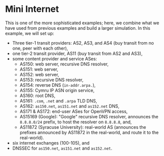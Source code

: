 # Mini Internet

This is one of the more sophisticated examples; here, we combine what we have used from previous examples and build a larger simulation. In this example, we will set up:

- Three tier-1 transit providers: AS2, AS3, and AS4 (buy transit from no one, peer with each other), 
- one tier-2 transit provider, AS11 (buy transit from AS2 and AS3),
- some content provider and service ASes:
    - AS150: web server, recursive DNS resolver,
    - AS151: web server,
    - AS152: web server,
    - AS153: recursive DNS resolver,
    - AS154: reverse DNS (`in-addr.arpa.`),
    - AS155: Cymru IP ASN origin service,
    - AS160: root DNS,
    - AS161: `.com`, `.net` and `.arpa` TLD DNS,
    - AS162: `as150.net`, `as151.net` and `as152.net` DNS,
    - AS171 & AS172: end-user ASes for OpenVPN access,
    - AS15169 (Google): "Google" recursive DNS resolver, announces the `8.8.8.0/24` prefix, to host the resolver on `8.8.8.8`, and,
    - AS11872 (Syracuse University): real-world AS (announces the prefixes announced by AS11872 in the real-world, and route it to the real-world). 
- six internet exchanges (100-105), and
- DNSSEC for `as150.net`, `as151.net` and `as152.net`.

